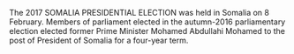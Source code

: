 The 2017 SOMALIA PRESIDENTIAL ELECTION was held in Somalia on 8 February. Members of parliament elected in the autumn-2016 parliamentary election elected former Prime Minister Mohamed Abdullahi Mohamed to the post of President of Somalia for a four-year term.
